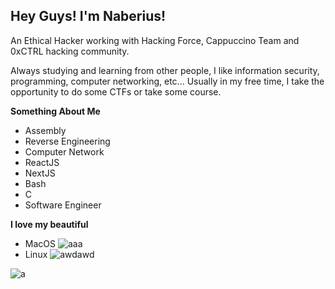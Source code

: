 ## Hey Guys! I'm Naberius!

An Ethical Hacker working with Hacking Force, Cappuccino Team and 0xCTRL hacking community.

Always studying and learning from other people,
I like information security, programming, computer networking, etc...
Usually in my free time, I take the opportunity to do some CTFs or take some course.

**Something About Me**

- Assembly
- Reverse Engineering
- Computer Network
- ReactJS
- NextJS
- Bash
- C
- Software Engineer

**I love my beautiful**
- MacOS ![aaa](https://github.com/naberius616/naberius616/assets/84759195/e196ce22-a1b6-479f-9d9a-cd531ba70da7)
- Linux ![awdawd](https://github.com/naberius616/naberius616/assets/84759195/ad2b5bb3-5de8-4092-abad-1872b9d8ee84)

  

![a](https://github.com/naberius616/naberius616/assets/84759195/8f609399-da9f-455e-8ec3-3dd696f578f1)
